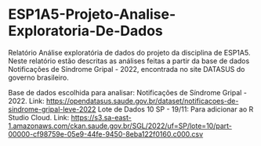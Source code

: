 # ESP1A5-Projeto-Analise-Exploratoria-De-Dados
Relatório Análise exploratória de dados do projeto da disciplina de ESP1A5. Neste relatório estão descritas as análises feitas a partir da base de dados Notificações de Síndrome Gripal - 2022, encontrada no site DATASUS do governo brasileiro.

Base de dados escolhida para analisar: Notificações de Síndrome Gripal - 2022. Link: https://opendatasus.saude.gov.br/dataset/notificacoes-de-sindrome-gripal-leve-2022 
Lote de Dados 10 SP - 19/11: Para adicionar ao R Studio Cloud. Link: https://s3.sa-east-1.amazonaws.com/ckan.saude.gov.br/SGL/2022/uf=SP/lote=10/part-00000-cf98759e-05e9-44fe-9450-8eba122f0160.c000.csv

